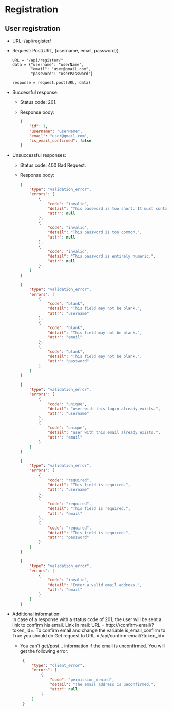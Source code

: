 # Registration


## User registration
-   URL: /api/register/
-   Request: Post(URL, {username, email, password}).

    ```
    URL = "/api/register/"
    data = {"username": "userName",
            "email": "user@gmail.com",
            "password": "userPassword"}

    response = request.post(URL, data)
    ```

-   Successful response:
    -   Status code: 201.
    -   Response body:

        ```json
        {
            "id": 1,
            "username": "userName",
            "email": "user@gmail.com",
            "is_email_confirmed": false
        }
        ```

-   Unsuccessful responses:
    -   Status code: 400 Bad Request.
    -   Response body:

        ```json
        {
            "type": "validation_error",
            "errors": [
                {
                    "code": "invalid",
                    "detail": "This password is too short. It must contain at least 8 characters.",
                    "attr": null
                },
                {
                    "code": "invalid",
                    "detail": "This password is too common.",
                    "attr": null
                },
                {
                    "code": "invalid",
                    "detail": "This password is entirely numeric.",
                    "attr": null
                }
            ]
        }
        ```

        ```json
        {
            "type": "validation_error",
            "errors": [
                {
                    "code": "blank",
                    "detail": "This field may not be blank.",
                    "attr": "username"
                },
                {
                    "code": "blank",
                    "detail": "This field may not be blank.",
                    "attr": "email"
                },
                {
                    "code": "blank",
                    "detail": "This field may not be blank.",
                    "attr": "password"
                }
            ]
        }
        ```

        ```json
        {
            "type": "validation_error",
            "errors": [
                {
                    "code": "unique",
                    "detail": "user with this login already exists.",
                    "attr": "username"
                },
                {
                    "code": "unique",
                    "detail": "user with this email already exists.",
                    "attr": "email"
                }
            ]
        }
        ```

        ```json
        {
            "type": "validation_error",
            "errors": [
                {
                    "code": "required",
                    "detail": "This field is required.",
                    "attr": "username"
                },
                {
                    "code": "required",
                    "detail": "This field is required.",
                    "attr": "email"
                },
                {
                    "code": "required",
                    "detail": "This field is required.",
                    "attr": "password"
                }
            ]
        }
        ```

        ```json
        {
            "type": "validation_error",
            "errors": [
                {
                    "code": "invalid",
                    "detail": "Enter a valid email address.",
                    "attr": "email"
                }
            ]
        }
        ```

-   Additional information:  
    In case of a response with a status code of 201, the user will be sent a link to confirm his email. Link in mail: URL = http://<UIHost>/confirm-email/?token_id=<token>.
    To confirm email and change the variable is_email_confirm to True you should do Get request to URL = /api/confirm-email/?token_id=<token>.
    -   You can't get/post... information if the email is unconfirmed. You will get the following error:

        ```json
         {
             "type": "client_error",
             "errors": [
                 {
                     "code": "permission_denied",
                     "detail": "The email address is unconfirmed.",
                     "attr": null
                 }
             ]
         }
        ```